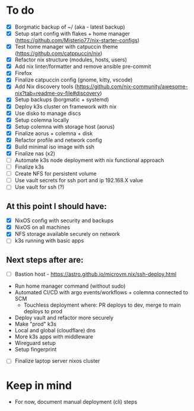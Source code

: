 # To do
 - [x] Borgmatic backup of ~/ (aka - latest backup)
 - [x] Setup start config with flakes + home manager (https://github.com/Misterio77/nix-starter-configs)
 - [x] Test home manager with catpuccin theme (https://github.com/catppuccin/nix)
 - [x] Refactor nix structure (modules, hosts, users)
 - [x] Add nix linter/formatter and remove ansible pre-commit
 - [x] Firefox
 - [x] Finalize catpuccin config (gnome, kitty, vscode)
 - [x] Add Nix discovery tools (https://github.com/nix-community/awesome-nix?tab=readme-ov-file#discovery)
 - [x] Setup backups (borgmatic + systemd)
 - [x] Deploy k3s cluster on framework with nix
 - [x] Use disko to manage discs
 - [x] Setup colemna locally
 - [x] Setup colemna with storage host (aorus)
 - [x] Finalize aorus + colemna + disk
 - [x] Refactor profile and network config
 - [x] Build minimal iso image with ssh
 - [x] Finalize nas (x2)
 - [ ] Automate k3s node deployment with nix functional approach
 - [ ] Finalize k3s
 - [ ] Create NFS for persistent volume
 - [ ] Use vault secrets for ssh port and ip 192.168.X value
 - [ ] Use vault for ssh (?)

## At this point I should have:
- [x] NixOS config with security and backups
- [x] NixOS on all machines
- [x] NFS storage available securely on network
- [ ] k3s running with basic apps

## Next steps after are:
 - [ ] Bastion host - https://astro.github.io/microvm.nix/ssh-deploy.html
- Run home manager command (without sudo)
- Automated CI/CD with argo events/workflows + colemna connected to SCM
    - Touchless deployment where: PR deploys to dev, merge to main deploys to prod
- Deploy vault and refactor more securely
- Make "prod" k3s
- Local and global (cloudflare) dns
- More k3s apps with middleware
- Wireguard setup
- Setup fingerprint
 - [ ] Finalize laptop server nixos cluster

# Keep in mind
- For now, document manual deployment (cli) steps
